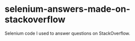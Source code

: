 selenium-answers-made-on-stackoverflow
======================================

Selenium code I used to answer questions on StackOverflow.
